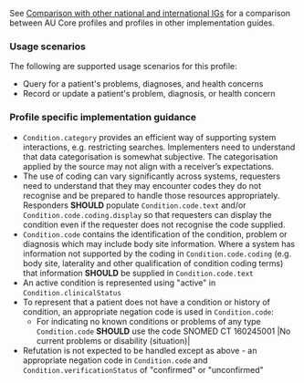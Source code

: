 See [Comparison with other national and international IGs](comparison.html) for a comparison between AU Core profiles and profiles in other implementation guides.

### Usage scenarios

The following are supported usage scenarios for this profile:

- Query for a patient's problems, diagnoses, and health concerns
- Record or update a patient's problem, diagnosis, or health concern

### Profile specific implementation guidance
- `Condition.category` provides an efficient way of supporting system interactions, e.g. restricting searches. Implementers need to understand that data categorisation is somewhat subjective. The categorisation applied by the source may not align with a receiver’s expectations. 
- The use of coding can vary significantly across systems, requesters need to understand that they may encounter codes they do not recognise and be prepared to handle those resources appropriately. Responders **SHOULD** populate `Condition.code.text` and/or `Condition.code.coding.display` so that requesters can display the condition even if the requester does not recognise the code supplied. 
- `Condition.code` contains the identification of the condition, problem or diagnosis which may include body site information. Where a system has information not supported by the coding in `Condition.code.coding` (e.g. body site, laterality and other qualification of condition coding terms) that information **SHOULD** be supplied in `Condition.code.text`
- An active condition is represented using "active" in `Condition.clinicalStatus`
- To represent that a patient does not have a condition or history of condition, an appropriate negation code is used in `Condition.code`:
  - For indicating no known conditions or problems of any type `Condition.code` **SHOULD** use the code SNOMED CT 160245001 \|No current problems or disability (situation)\|
- Refutation is not expected to be handled except as above - an appropriate negation code in `Condition.code` and `Condition.verificationStatus` of "confirmed" or "unconfirmed"

